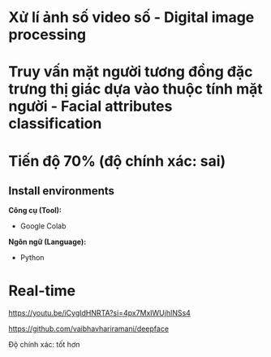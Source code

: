 # Xử lí ảnh số video số - Digital image processing
# Truy vấn mặt người tương đồng đặc trưng thị giác dựa vào thuộc tính mặt người - Facial attributes classification
# Tiến độ 70% (độ chính xác: sai)


## Install environments
**Công cụ (Tool):**<br>
* Google Colab

**Ngôn ngữ (Language):**<br>
* Python

# Real-time
https://youtu.be/iCygIdHNRTA?si=4px7MxIWUjhINSs4

https://github.com/vaibhavhariramani/deepface

Độ chính xác: tốt hơn
